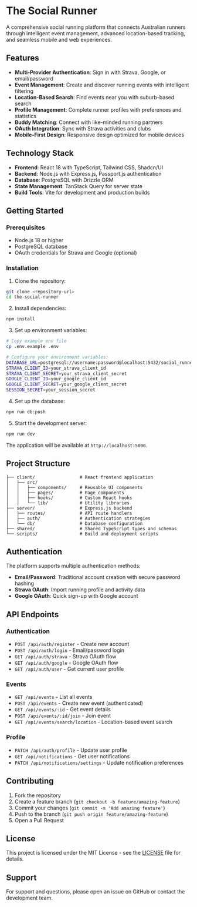 # The Social Runner

A comprehensive social running platform that connects Australian runners through intelligent event management, advanced location-based tracking, and seamless mobile and web experiences.

## Features

- **Multi-Provider Authentication**: Sign in with Strava, Google, or email/password
- **Event Management**: Create and discover running events with intelligent filtering
- **Location-Based Search**: Find events near you with suburb-based search
- **Profile Management**: Complete runner profiles with preferences and statistics
- **Buddy Matching**: Connect with like-minded running partners
- **OAuth Integration**: Sync with Strava activities and clubs
- **Mobile-First Design**: Responsive design optimized for mobile devices

## Technology Stack

- **Frontend**: React 18 with TypeScript, Tailwind CSS, Shadcn/UI
- **Backend**: Node.js with Express.js, Passport.js authentication
- **Database**: PostgreSQL with Drizzle ORM
- **State Management**: TanStack Query for server state
- **Build Tools**: Vite for development and production builds

## Getting Started

### Prerequisites

- Node.js 18 or higher
- PostgreSQL database
- OAuth credentials for Strava and Google (optional)

### Installation

1. Clone the repository:
```bash
git clone <repository-url>
cd the-social-runner
```

2. Install dependencies:
```bash
npm install
```

3. Set up environment variables:
```bash
# Copy example env file
cp .env.example .env

# Configure your environment variables:
DATABASE_URL=postgresql://username:password@localhost:5432/social_runner
STRAVA_CLIENT_ID=your_strava_client_id
STRAVA_CLIENT_SECRET=your_strava_client_secret
GOOGLE_CLIENT_ID=your_google_client_id
GOOGLE_CLIENT_SECRET=your_google_client_secret
SESSION_SECRET=your_session_secret
```

4. Set up the database:
```bash
npm run db:push
```

5. Start the development server:
```bash
npm run dev
```

The application will be available at `http://localhost:5000`.

## Project Structure

```
├── client/                 # React frontend application
│   ├── src/
│   │   ├── components/     # Reusable UI components
│   │   ├── pages/          # Page components
│   │   ├── hooks/          # Custom React hooks
│   │   └── lib/            # Utility libraries
├── server/                 # Express.js backend
│   ├── routes/             # API route handlers
│   ├── auth/               # Authentication strategies
│   └── db/                 # Database configuration
├── shared/                 # Shared TypeScript types and schemas
└── scripts/                # Build and deployment scripts
```

## Authentication

The platform supports multiple authentication methods:

- **Email/Password**: Traditional account creation with secure password hashing
- **Strava OAuth**: Import running profile and activity data
- **Google OAuth**: Quick sign-up with Google account

## API Endpoints

### Authentication
- `POST /api/auth/register` - Create new account
- `POST /api/auth/login` - Email/password login
- `GET /api/auth/strava` - Strava OAuth flow
- `GET /api/auth/google` - Google OAuth flow
- `GET /api/auth/user` - Get current user profile

### Events
- `GET /api/events` - List all events
- `POST /api/events` - Create new event (authenticated)
- `GET /api/events/:id` - Get event details
- `POST /api/events/:id/join` - Join event
- `GET /api/events/search/location` - Location-based event search

### Profile
- `PATCH /api/auth/profile` - Update user profile
- `GET /api/notifications` - Get user notifications
- `PATCH /api/notifications/settings` - Update notification preferences

## Contributing

1. Fork the repository
2. Create a feature branch (`git checkout -b feature/amazing-feature`)
3. Commit your changes (`git commit -m 'Add amazing feature'`)
4. Push to the branch (`git push origin feature/amazing-feature`)
5. Open a Pull Request

## License

This project is licensed under the MIT License - see the [LICENSE](LICENSE) file for details.

## Support

For support and questions, please open an issue on GitHub or contact the development team.